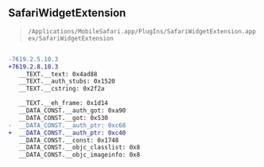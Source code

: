 ## SafariWidgetExtension

> `/Applications/MobileSafari.app/PlugIns/SafariWidgetExtension.appex/SafariWidgetExtension`

```diff

-7619.2.5.10.3
+7619.2.8.10.3
   __TEXT.__text: 0x4ad88
   __TEXT.__auth_stubs: 0x1520
   __TEXT.__cstring: 0x2f2a

   __TEXT.__eh_frame: 0x1d14
   __DATA_CONST.__auth_got: 0xa90
   __DATA_CONST.__got: 0x530
-  __DATA_CONST.__auth_ptr: 0xc68
+  __DATA_CONST.__auth_ptr: 0xc40
   __DATA_CONST.__const: 0x1748
   __DATA_CONST.__objc_classlist: 0x8
   __DATA_CONST.__objc_imageinfo: 0x8

```
